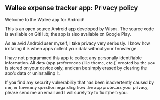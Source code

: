 ## Wallee expense tracker app: Privacy policy

Welcome to the Wallee app for Android!

This is an open source Android app developed by Wisnu. The source code is available on GitHub; the app is also available on Google Play.

As an avid Android user myself, I take privacy very seriously. I know how irritating it is when apps collect your data without your knowledge.

I have not programmed this app to collect any personally identifiable information. All data (app preferences (like theme, etc.)) created by the you is stored on your device only, and can be simply
erased by clearing the app's data or uninstalling it.

If you find any security vulnerability that has been inadvertently caused by me, or have any question regarding how the app protectes your privacy, please send me an email and I will surely try to fix
it/help you.
